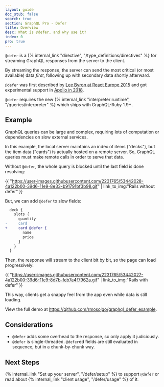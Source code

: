 ```yaml
---
layout: guide
doc_stub: false
search: true
section: GraphQL Pro - Defer
title: Overview
desc: What is @defer, and why use it?
index: 0
pro: true
---
```


`@defer` is a {% internal_link "directive", "/type_definitions/directives" %} for streaming GraphQL responses from the server to the client.

By streaming the response, the server can send the most critical (or most available) data _first_, following up with secondary data shortly afterward.

`@defer` was first described by [Lee Byron at React Europe 2015](https://youtu.be/ViXL0YQnioU?t=768) and got experimental support in [Apollo in 2018](https://blog.apollographql.com/introducing-defer-in-apollo-server-f6797c4e9d6e).

`@defer` requires the new {% internal_link "interpreter runtime", "/queries/interpreter" %} which ships with GraphQL-Ruby 1.9+.

## Example

GraphQL queries can be large and complex, requiring lots of computation or dependencies on slow external services.

In this example, the local server maintains an index of items ("decks"), but the item data ("cards") is actually hosted on a remote server. So, GraphQL queries must make remote calls in order to serve that data.

Without `@defer`, the whole query is blocked until the last field is done resolving:

{{ "https://user-images.githubusercontent.com/2231765/53442028-4a122b00-39d6-11e9-8e33-b91791bf3b98.gif" | link_to_img:"Rails without defer" }}

But, we can add `@defer` to slow fields:

```diff
  deck {
    slots {
      quantity
-     card
+     card @defer {
        name
        price
      }
    }
  }
```

Then, the response will stream to the client bit by bit, so the page can load progressively:

{{ "https://user-images.githubusercontent.com/2231765/53442027-4a122b00-39d6-11e9-8d7b-feb7a4f7962a.gif" | link_to_img:"Rails with defer" }}


This way, clients get a snappy feel from the app even while data is still loading.

View the full demo at https://github.com/rmosolgo/graphql_defer_example.

## Considerations

- `@defer` adds some overhead to the response, so only apply it judiciously.
- `@defer` is single-threaded. `@defer`ed fields are still evaluated in sequence, but in a chunk-by-chunk way.

## Next Steps

{% internal_link "Set up your server", "/defer/setup" %} to support `@defer` or read about {% internal_link "client usage", "/defer/usage" %} of it.
